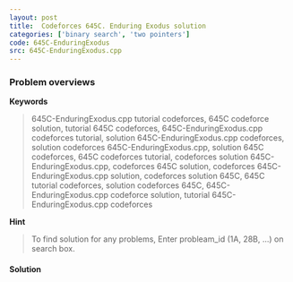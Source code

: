```yaml
---
layout: post
title:  Codeforces 645C. Enduring Exodus solution
categories: ['binary search', 'two pointers']
code: 645C-EnduringExodus
src: 645C-EnduringExodus.cpp
---
```

### **Problem overviews**

**Keywords**
> 645C-EnduringExodus.cpp tutorial codeforces, 645C codeforce solution, tutorial 645C codeforces, 645C-EnduringExodus.cpp codeforces tutorial, solution 645C-EnduringExodus.cpp codeforces, solution codeforces 645C-EnduringExodus.cpp, solution 645C codeforces, 645C codeforces tutorial, codeforces solution 645C-EnduringExodus.cpp, codeforces 645C solution, codeforces 645C-EnduringExodus.cpp solution, codeforces solution 645C, 645C tutorial codeforces, solution codeforces 645C, 645C-EnduringExodus.cpp codeforce solution, tutorial 645C-EnduringExodus.cpp codeforces

**Hint**
> To find solution for any problems, Enter probleam_id (1A, 28B, ...) on search box. 

#### **Solution**



